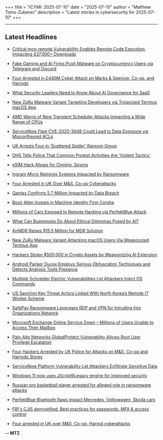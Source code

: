+++
title = "ICYMI: 2025-07-10"
date = "2025-07-10"
author = "Matthew Toms-Zuberec"
description = "Latest stories in cybersecurity for 2025-07-10"
+++

---------------------------------------------------------------------------
## Latest Headlines
- [Critical mcp-remote Vulnerability Enables Remote Code Execution, Impacting 437,000+ Downloads](https://thehackernews.com/2025/07/critical-mcp-remote-vulnerability.html)

- [Fake Gaming and AI Firms Push Malware on Cryptocurrency Users via Telegram and Discord](https://thehackernews.com/2025/07/fake-gaming-and-ai-firms-push-malware.html)

- [Four Arrested in £440M Cyber Attack on Marks & Spencer, Co-op, and Harrods](https://thehackernews.com/2025/07/four-arrested-in-440m-cyber-attack-on.html)

- [What Security Leaders Need to Know About AI Governance for SaaS](https://thehackernews.com/2025/07/what-security-leaders-need-to-know.html)

- [New ZuRu Malware Variant Targeting Developers via Trojanized Termius macOS App](https://thehackernews.com/2025/07/new-macos-malware-zuru-targeting.html)

- [AMD Warns of New Transient Scheduler Attacks Impacting a Wide Range of CPUs](https://thehackernews.com/2025/07/amd-warns-of-new-transient-scheduler.html)

- [ServiceNow Flaw CVE-2025-3648 Could Lead to Data Exposure via Misconfigured ACLs](https://thehackernews.com/2025/07/servicenow-flaw-cve-2025-3648-could.html)

- [UK Arrests Four in ‘Scattered Spider’ Ransom Group](https://krebsonsecurity.com/2025/07/uk-charges-four-in-scattered-spider-ransom-group/)

- [DHS Tells Police That Common Protest Activities Are ‘Violent Tactics’](https://www.wired.com/story/dhs-tells-police-that-common-protest-activities-are-violent-tactics/)

- [eSIM Hack Allows for Cloning, Spying](https://www.securityweek.com/esim-hack-allows-for-cloning-spying/)

- [Ingram Micro Restores Systems Impacted by Ransomware](https://www.securityweek.com/ingram-micro-restores-systems-impacted-by-ransomware/)

- [Four Arrested in UK Over M&S, Co-op Cyberattacks](https://www.securityweek.com/four-arrested-in-uk-over-ms-co-op-cyberattacks/)

- [Qantas Confirms 5.7 Million Impacted by Data Breach](https://www.securityweek.com/qantas-confirms-5-7-million-impacted-by-data-breach/)

- [Booz Allen Invests in Machine Identity Firm Corsha](https://www.securityweek.com/booz-allen-invests-in-machine-identity-firm-corsha/)

- [Millions of Cars Exposed to Remote Hacking via PerfektBlue Attack](https://www.securityweek.com/millions-of-cars-exposed-to-remote-hacking-via-perfektblue-attack/)

- [What Can Businesses Do About Ethical Dilemmas Posed by AI?](https://www.securityweek.com/what-can-businesses-do-about-ethical-dilemmas-posed-by-ai/)

- [AirMDR Raises $15.5 Million for MDR Solution](https://www.securityweek.com/airmdr-raises-15-5-million-for-mdr-solution/)

- [New ZuRu Malware Variant Attacking macOS Users Via Weaponized Termius App](https://cybersecuritynews.com/new-zuru-malware-variant-attacking-macos-users/)

- [Hackers Stolen $500,000 in Crypto Assets by Weaponizing AI Extension](https://cybersecuritynews.com/hackers-stolen-500000-in-crypto-assets/)

- [Android Packer Ducex Employs Serious Obfuscation Techniques and Detects Analysis Tools Presence](https://cybersecuritynews.com/android-packer-ducex-employs-serious-obfuscation-techniques/)

- [Multiple Schneider Electric Vulnerabilities Let Attackers Inject OS Commands](https://cybersecuritynews.com/multiple-schneider-electric-vulnerabilities/)

- [US Sanction Key Threat Actors Linked With North Korea’s Remote IT Worker Scheme](https://cybersecuritynews.com/us-sanction-key-threat-actors-linked-with-north-korea/)

- [SafePay Ransomware Leverages RDP and VPN for Intruding Into Organizations Network](https://cybersecuritynews.com/safepay-ransomware-leverages-rdp-and-vpn/)

- [Microsoft Exchange Online Service Down – Millions of Users Unable to Access Their Mailbox](https://cybersecuritynews.com/microsoft-exchange-online-service-down/)

- [Palo Alto Networks GlobalProtect Vulnerability Allows Root User Privilege Escalation](https://cybersecuritynews.com/palo-alto-networks-globalprotect-vulnerability/)

- [Four Hackers Arrested by UK Police for Attacks on M&S, Co-op and Harrods Stores](https://cybersecuritynews.com/four-hackers-arrested-by-uk-police/)

- [ServiceNow Platform Vulnerability Let Attackers Exfiltrate Sensitive Data](https://cybersecuritynews.com/servicenow-platform-vulnerability/)

- [Windows 11 now uses JScript9Legacy engine for improved security](https://www.bleepingcomputer.com/news/security/windows-11-now-uses-jscript9legacy-engine-for-improved-security/)

- [Russian pro basketball player arrested for alleged role in ransomware attacks](https://www.bleepingcomputer.com/news/security/russian-pro-basketball-player-arrested-for-alleged-role-in-ransomware-attacks/)

- [PerfektBlue Bluetooth flaws impact Mercedes, Volkswagen, Skoda cars](https://www.bleepingcomputer.com/news/security/perfektblue-bluetooth-flaws-impact-mercedes-volkswagen-skoda-cars/)

- [FBI's CJIS demystified: Best practices for passwords, MFA & access control](https://www.bleepingcomputer.com/news/security/fbis-cjis-demystified-best-practices-for-passwords-mfa-and-access-control/)

- [Four arrested in UK over M&S, Co-op, Harrod cyberattacks](https://www.bleepingcomputer.com/news/security/four-arrested-in-uk-over-mands-co-op-harrod-cyberattacks/)

**-- MTZ**